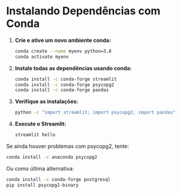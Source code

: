 # Instalando Dependências com Conda

1. **Crie e ative um novo ambiente conda:**
    ```sh
    conda create --name myenv python=3.8
    conda activate myenv
    ```

2. **Instale todas as dependências usando conda:**
    ```sh
    conda install -c conda-forge streamlit
    conda install -c conda-forge psycopg2
    conda install -c conda-forge pandas
    ```

3. **Verifique as instalações:**
    ```sh
    python -c "import streamlit; import psycopg2; import pandas"
    ```

4. **Execute o Streamlit:**
    ```sh
    streamlit hello
    ```

Se ainda houver problemas com psycopg2, tente:
```sh
conda install -c anaconda psycopg2
```

Ou como última alternativa:
```sh
conda install -c conda-forge postgresql
pip install psycopg2-binary
```

